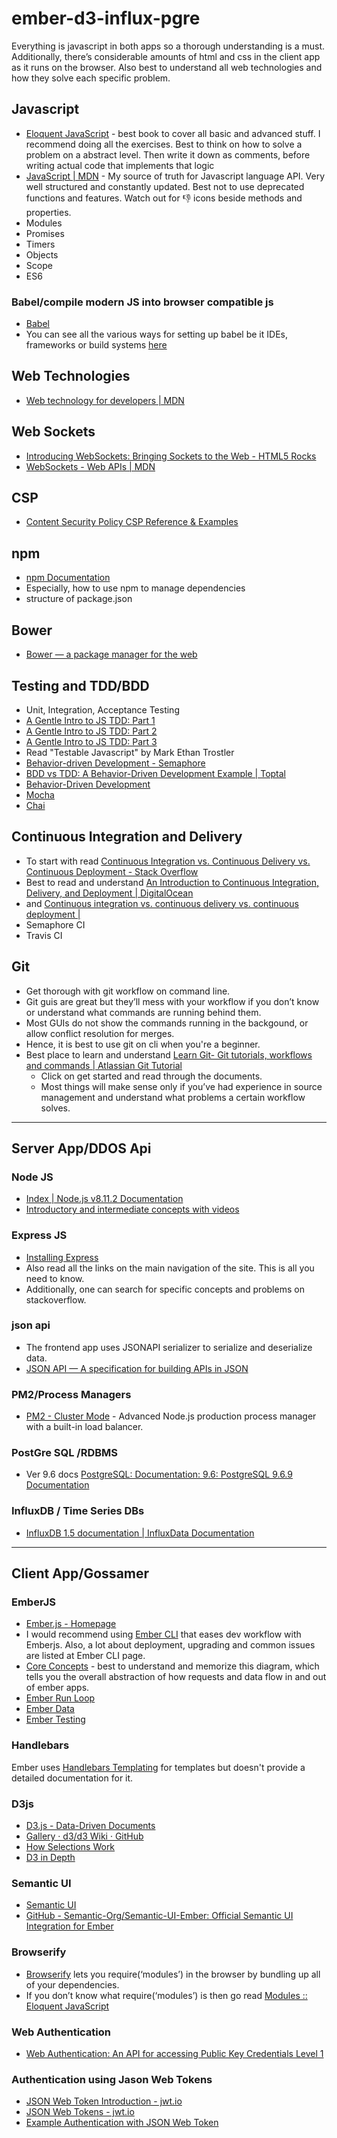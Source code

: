 # ember-d3-influx-pgre
Everything is javascript in both apps so a thorough understanding is a must. Additionally, there’s considerable amounts of html and css in the client app as it runs on the browser. Also best to understand all web technologies and how they solve each specific problem.

## Javascript
* [Eloquent JavaScript](http://eloquentjavascript.net/index.html) - best book to cover all basic and advanced stuff. I recommend doing all the exercises. Best to think on how to solve a problem on a abstract level. Then write it down as comments, before writing actual code that implements that logic
* [JavaScript | MDN](https://developer.mozilla.org/en-US/docs/Web/javascript) - My source of truth for Javascript language API. Very well structured and constantly updated. Best not to use deprecated functions and features. Watch out for :thumbsdown: icons beside methods and properties.
* Modules
* Promises
* Timers
* Objects
* Scope
* ES6

### Babel/compile modern JS into browser compatible js
* [Babel](https://babeljs.io/)
* You can see all the various ways for setting up babel be it IDEs, frameworks or build systems [here](https://babeljs.io/docs/setup/)

## Web Technologies
* [Web technology for developers | MDN](https://developer.mozilla.org/en-US/docs/Web)

## Web Sockets
* [Introducing WebSockets: Bringing Sockets to the Web - HTML5 Rocks](https://www.html5rocks.com/en/tutorials/websockets/basics/#toc-usecases)
* [WebSockets - Web APIs | MDN](https://developer.mozilla.org/en-US/docs/Web/API/WebSockets_API)

## CSP
* [Content Security Policy CSP Reference & Examples](https://content-security-policy.com)

## npm 
* [npm Documentation](https://docs.npmjs.com)
* Especially, how to use npm to manage dependencies
* structure of package.json

## Bower  
* [Bower — a package manager for the web](https://bower.io/)

## Testing and TDD/BDD
* Unit, Integration, Acceptance Testing
* [A Gentle Intro to JS TDD: Part 1](https://jrsinclair.com/articles/2016/gentle-introduction-to-javascript-tdd-intro/)
* [A Gentle Intro to JS TDD: Part 2](https://jrsinclair.com/articles/2016/gentle-introduction-to-javascript-tdd-ajax/)
* [A Gentle Intro to JS TDD: Part 3](https://jrsinclair.com/articles/2016/gentle-introduction-to-javascript-tdd-html-dom/)
* Read "Testable Javascript" by Mark Ethan Trostler
* [Behavior-driven Development - Semaphore](https://semaphoreci.com/community/tutorials/behavior-driven-development)
* [BDD vs TDD: A Behavior-Driven Development Example | Toptal](https://www.toptal.com/freelance/your-boss-won-t-appreciate-tdd-try-bdd)
* [Behavior-Driven Development](http://www.codemag.com/article/0805061)
* [Mocha](https://mochajs.org/#asynchronous-code)
* [Chai](http://www.chaijs.com)

## Continuous Integration and Delivery
* To start with read [Continuous Integration vs. Continuous Delivery vs. Continuous Deployment - Stack Overflow](https://stackoverflow.com/questions/28608015/continuous-integration-vs-continuous-delivery-vs-continuous-deployment#28628086)
* Best to read and understand [An Introduction to Continuous Integration, Delivery, and Deployment | DigitalOcean](https://www.digitalocean.com/community/tutorials/an-introduction-to-continuous-integration-delivery-and-deployment)
* and [Continuous integration vs. continuous delivery vs. continuous deployment |](https://www.atlassian.com/continuous-delivery/ci-vs-ci-vs-cd)
* Semaphore CI
* Travis CI

## Git
* Get thorough with git workflow on command line.
* Git guis are great but they’ll mess with your workflow if you don’t know or understand what commands are running behind them.
* Most GUIs do not show the commands running in the backgound, or allow conflict resolution for merges.
* Hence, it is best to use git on cli when you're a beginner.
* Best place to learn and understand [Learn Git- Git tutorials, workflows and commands | Atlassian Git Tutorial](https://www.atlassian.com/git)
  * Click on get started and read through the documents.
  * Most things will make sense only if you’ve had experience in source management and understand what problems a certain workflow solves. 
- - - -
## Server App/DDOS Api
### Node JS 
* [Index | Node.js v8.11.2 Documentation](https://nodejs.org/dist/latest-v8.x/docs/api/)
* [Introductory and intermediate concepts with videos](https://node.university/courses/107814/lectures/1590275)

### Express JS
* [Installing Express](https://expressjs.com/en/starter/installing.html)
* Also read all the links on the main navigation of the site. This is all you need to know.
* Additionally, one can search for specific concepts and problems on stackoverflow.

### json api
* The frontend app uses JSONAPI serializer to serialize and deserialize data.
* [JSON API — A specification for building APIs in JSON](http://jsonapi.org/)

### PM2/Process Managers
* [PM2 - Cluster Mode](http://pm2.keymetrics.io/docs/usage/cluster-mode/) - Advanced Node.js production process manager with a built-in load balancer.

### PostGre SQL /RDBMS
* Ver 9.6 docs [PostgreSQL: Documentation: 9.6: PostgreSQL 9.6.9 Documentation](https://www.postgresql.org/docs/9.6/static/index.html)

### InfluxDB / Time Series DBs
* [InfluxDB 1.5 documentation | InfluxData Documentation](https://docs.influxdata.com/influxdb/v1.5/)
  
- - - -
## Client App/Gossamer
### EmberJS
* [Ember.js - Homepage](https://emberjs.com)
* I would recommend using [Ember CLI](https://ember-cli.com) that eases dev workflow with Emberjs. Also, a lot about deployment, upgrading and common issues are listed at Ember CLI page.
* [Core Concepts](https://guides.emberjs.com/release/getting-started/core-concepts/) - best to understand and memorize this diagram, which tells you the overall abstraction of how requests and data flow in and out of ember apps.
* [Ember Run Loop](https://github.com/eoinkelly/ember-runloop-handbook)
* [Ember Data](https://guides.emberjs.com/release/models/)
* [Ember Testing](https://guides.emberjs.com/release/testing/)

### Handlebars
Ember uses [Handlebars Templating](https://handlebarsjs.com/) for templates but doesn't provide a detailed documentation for it.

### D3js
* [D3.js - Data-Driven Documents](https://d3js.org)
* [Gallery · d3/d3 Wiki · GitHub](https://github.com/d3/d3/wiki/Gallery)
* [How Selections Work](https://bost.ocks.org/mike/selection/)
* [D3 in Depth](http://d3indepth.com)

### Semantic UI
* [Semantic UI](https://semantic-ui.com)
* [GitHub - Semantic-Org/Semantic-UI-Ember: Official Semantic UI Integration for Ember](https://github.com/Semantic-Org/Semantic-UI-Ember)

### Browserify 
* [Browserify](http://browserify.org) lets you require(‘modules’) in the browser by bundling up all of your dependencies.
* If you don’t know what require(‘modules’) is then go read [Modules :: Eloquent JavaScript](http://eloquentjavascript.net/10_modules.html)


### Web Authentication
* [Web Authentication: An API for accessing Public Key Credentials Level 1](https://www.w3.org/TR/webauthn/)

### Authentication using Jason Web Tokens
* [JSON Web Token Introduction - jwt.io](https://jwt.io/introduction/)
* [JSON Web Tokens - jwt.io](https://jwt.io)
* [Example Authentication with JSON Web Token](https://scotch.io/tutorials/authenticate-a-node-js-api-with-json-web-tokens)

